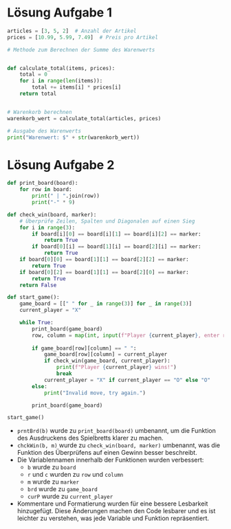 # Lösung Aufgabe 1
```python
articles = [3, 5, 2]  # Anzahl der Artikel
prices = [10.99, 5.99, 7.49]  # Preis pro Artikel

# Methode zum Berechnen der Summe des Warenwerts


def calculate_total(items, prices):
    total = 0
    for i in range(len(items)):
        total += items[i] * prices[i]
    return total


# Warenkorb berechnen
warenkorb_wert = calculate_total(articles, prices)

# Ausgabe des Warenwerts
print("Warenwert: $" + str(warenkorb_wert))
```


# Lösung Aufgabe 2

```python
def print_board(board):
    for row in board:
        print(" | ".join(row))
        print("-" * 9)

def check_win(board, marker):
    # Überprüfe Zeilen, Spalten und Diagonalen auf einen Sieg
    for i in range(3):
        if board[i][0] == board[i][1] == board[i][2] == marker: 
            return True
        if board[0][i] == board[1][i] == board[2][i] == marker: 
            return True
    if board[0][0] == board[1][1] == board[2][2] == marker: 
        return True
    if board[0][2] == board[1][1] == board[2][0] == marker: 
        return True
    return False

def start_game():
    game_board = [[" " for _ in range(3)] for _ in range(3)]
    current_player = "X"

    while True:
        print_board(game_board)
        row, column = map(int, input(f"Player {current_player}, enter row and column (0-2): ").split())
        
        if game_board[row][column] == " ":
            game_board[row][column] = current_player
            if check_win(game_board, current_player):
                print(f"Player {current_player} wins!")
                break
            current_player = "X" if current_player == "O" else "O"
        else:
            print("Invalid move, try again.")

        print_board(game_board)

start_game()
```
* `prntBrd(b)` wurde zu `print_board(board)` umbenannt, um die Funktion des Ausdruckens des Spielbretts klarer zu machen.
* `chckWin(b, m)` wurde zu `check_win(board, marker)` umbenannt, was die Funktion des Überprüfens auf einen Gewinn besser beschreibt.
* Die Variablennamen innerhalb der Funktionen wurden verbessert:
  * `b` wurde zu `board`
  * `r` und `c` wurden zu `row` und `column`
  * `m` wurde zu `marker`
  * `brd` wurde zu `game_board`
  * `curP` wurde zu `current_player`
* Kommentare und Formatierung wurden für eine bessere Lesbarkeit hinzugefügt. Diese Änderungen machen den Code lesbarer und es ist leichter zu verstehen, was jede Variable und Funktion repräsentiert.
